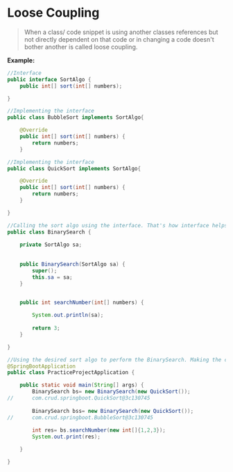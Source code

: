 # Loose Coupling
> When a class/ code snippet is using another classes references but not directly dependent on that code or in changing a code doesn't bother another is called loose coupling.

**Example:**

```java
//Interface
public interface SortAlgo {
	public int[] sort(int[] numbers);

}

//Implementing the interface
public class BubbleSort implements SortAlgo{

	@Override
	public int[] sort(int[] numbers) {
		return numbers;
	}

//Implementing the interface
public class QuickSort implements SortAlgo{

	@Override
	public int[] sort(int[] numbers) {
		return numbers;
	}

}

//Calling the sort algo using the interface. That's how interface helps to make a code loosely coupled.
public class BinarySearch {
	
	private SortAlgo sa;
	
	
	public BinarySearch(SortAlgo sa) {
		super();
		this.sa = sa;
	}


	public int searchNumber(int[] numbers) {
		
		System.out.println(sa);
		
		return 3;
	}

}

//Using the desired sort algo to perform the BinarySearch. Making the code dynamic
@SpringBootApplication
public class PracticeProjectApplication {

	public static void main(String[] args) {
		BinarySearch bs= new BinarySearch(new QuickSort());
//		com.crud.springboot.QuickSort@3c130745
		
		BinarySearch bss= new BinarySearch(new QuickSort());
//		com.crud.springboot.BubbleSort@3c130745
		
		int res= bs.searchNumber(new int[]{1,2,3});
		System.out.print(res);

	}

}
```

